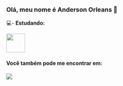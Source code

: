 ### Olá, meu nome é Anderson Orleans 👋

💻- **Estudando:**
<div display="inline">
<img width="50" height="50" src="https://cdn.jsdelivr.net/gh/devicons/devicon/icons/python/python-original-wordmark.svg" />
</div>


#### Você também pode me encontrar em:
<a href="https://www.linkedin.com/feed/">
 <img src="https://img.shields.io/badge/linkedin-%230077B5.svg?style=for-the-badge&logo=linkedin&logoColor=white" />
</a>


          
